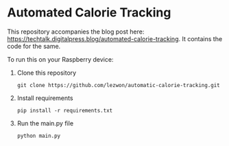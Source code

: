 # Automated Calorie Tracking

This repository accompanies the blog post here: 
https://techtalk.digitalpress.blog/automated-calorie-tracking. It contains the code for the same.

To run this on your Raspberry device:

1. Clone this repository
    ```
    git clone https://github.com/lezwon/automatic-calorie-tracking.git
    ```
2. Install requirements
    ```
    pip install -r requirements.txt
    ```
3. Run the main.py file
    ```
    python main.py
    ```